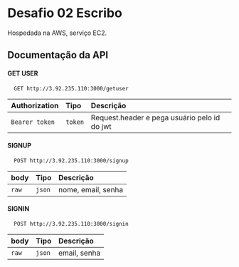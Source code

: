 
# Desafio 02 Escribo

  Hospedada na AWS, serviço EC2.

## Documentação da API

#### GET USER

```http
  GET http://3.92.235.110:3000/getuser
```

| Authorization   | Tipo       | Descrição                           |
| :---------- | :--------- | :---------------------------------- |
| `Bearer token` | `token` |  Request.header e pega usuário pelo id do jwt| 
                                    
#### SIGNUP

```http
  POST http://3.92.235.110:3000/signup
```

| body   | Tipo       | Descrição                                   |
| :---------- | :--------- | :------------------------------------------ |
| `raw`      | `json` | nome, email, senha |

#### SIGNIN

```http
  POST http://3.92.235.110:3000/signin
```

| body   | Tipo       | Descrição                                   |
| :---------- | :--------- | :------------------------------------------ |
| `raw`      | `json` | email, senha |


